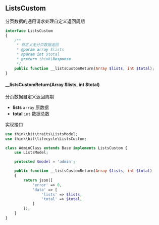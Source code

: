 ## ListsCustom

分页数据的通用请求处理自定义返回周期

```php
interface ListsCustom
{
    /**
     * 自定义无分页数据返回
     * @param array $lists
     * @param int $total
     * @return think\Response
     */
    public function __listsCustomReturn(Array $lists, int $total);
}
```

#### __listsCustomReturn(Array $lists, int $total)

分页数据自定义返回周期

- **lists** `array` 原数据
- **total** `int` 数据总数

实现接口

```php
use think\bit\traits\ListsModel;
use think\bit\lifecycle\ListsCustom;

class AdminClass extends Base implements ListsCustom {
    use ListsModel;

    protected $model = 'admin';

    public function __listsCustomReturn(Array $lists, int $total)
    {
        return json([
            'error' => 0,
            'data' => [
                'lists' => $lists,
                'total' => $total,
            ]
        ]);
    }
}
```